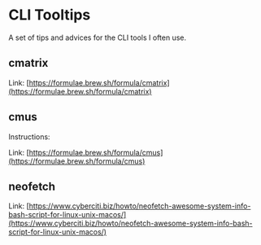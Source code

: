 # CLI Tooltips

A set of tips and advices for the CLI tools I often use.

## cmatrix

Link: [https://formulae.brew.sh/formula/cmatrix](https://formulae.brew.sh/formula/cmatrix)

## cmus

Instructions: 

Link: [https://formulae.brew.sh/formula/cmus](https://formulae.brew.sh/formula/cmus)

## neofetch

Link: [https://www.cyberciti.biz/howto/neofetch-awesome-system-info-bash-script-for-linux-unix-macos/](https://www.cyberciti.biz/howto/neofetch-awesome-system-info-bash-script-for-linux-unix-macos/)


